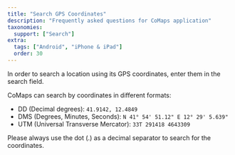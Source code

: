 ```yaml
---
title: "Search GPS Coordinates"
description: "Frequently asked questions for CoMaps application"
taxonomies:
  support: ["Search"]
extra:
  tags: ["Android", "iPhone & iPad"]
  order: 30
---
```


In order to search a location using its GPS coordinates, enter them in the search field.

CoMaps can search by coordinates in different formats:

* DD (Decimal degrees): `41.9142, 12.4849`  
* DMS (Degrees, Minutes, Seconds): `N 41° 54' 51.12" E 12° 29' 5.639"`  
* UTM (Universal Transverse Mercator): `33T 291418 4643309`

Please always use the dot (.) as a decimal separator to search for the coordinates.
